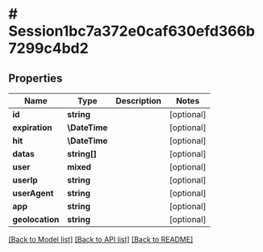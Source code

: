# # Session1bc7a372e0caf630efd366b7299c4bd2

## Properties

Name | Type | Description | Notes
------------ | ------------- | ------------- | -------------
**id** | **string** |  | [optional]
**expiration** | **\DateTime** |  | [optional]
**hit** | **\DateTime** |  | [optional]
**datas** | **string[]** |  | [optional]
**user** | **mixed** |  | [optional]
**userIp** | **string** |  | [optional]
**userAgent** | **string** |  | [optional]
**app** | **string** |  | [optional]
**geolocation** | **string** |  | [optional]

[[Back to Model list]](../../README.md#models) [[Back to API list]](../../README.md#endpoints) [[Back to README]](../../README.md)
